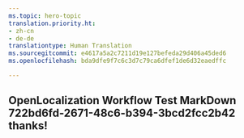 ```yaml
---
ms.topic: hero-topic
translation.priority.ht:
- zh-cn
- de-de
translationtype: Human Translation
ms.sourcegitcommit: e4617a5a2c7211d19e127befeda29d406a45ded6
ms.openlocfilehash: bda9dfe9f7c6c3d7c79ca6dfef1de6d32eaedffc

---
```

## OpenLocalization Workflow Test MarkDown 722bd6fd-2671-48c6-b394-3bcd2fcc2b42 thanks!



<!--HONumber=Sep16_HO1-->



